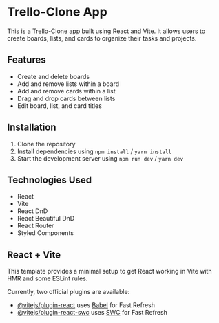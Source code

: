 <!--- DOCUMENTATION STARTS HERE -->
# Trello-Clone App

This is a Trello-Clone app built using React and Vite. It allows users to create boards, lists, and cards to organize their tasks and projects.

## Features

- Create and delete boards
- Add and remove lists within a board
- Add and remove cards within a list
- Drag and drop cards between lists
- Edit board, list, and card titles

## Installation

1. Clone the repository
2. Install dependencies using `npm install` / `yarn install`
3. Start the development server using `npm run dev` / `yarn dev`

## Technologies Used

- React
- Vite
- React DnD
- React Beautiful DnD
- React Router
- Styled Components

## React + Vite

This template provides a minimal setup to get React working in Vite with HMR and some ESLint rules.

Currently, two official plugins are available:

- [@vitejs/plugin-react](https://github.com/vitejs/vite-plugin-react/blob/main/packages/plugin-react/README.md) uses [Babel](https://babeljs.io/) for Fast Refresh
- [@vitejs/plugin-react-swc](https://github.com/vitejs/vite-plugin-react-swc) uses [SWC](https://swc.rs/) for Fast Refresh
<!--- DOCUMENTATION ENDS HERE -->
